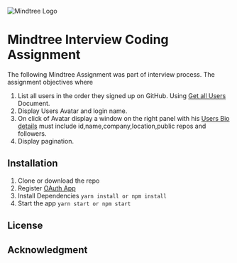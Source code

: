 ![Mindtree Logo](https://www.mindtree.com/sites/default/files/mindtree-welcome-to-possible-logo-new.svg)
# Mindtree Interview Coding Assignment

The following Mindtree Assignment was part of interview process. The assignment objectives where

1. List all users in the order they signed up on GitHub. Using [Get all Users](https://developer.github.com/v3/users/#get-all-users) Document.
2. Display Users Avatar and login name.
3. On click of Avatar display a window on the right panel with his [Users Bio details](https://developer.github.com/v3/users/#get-a-single-user) must include id,name,company,location,public repos and followers.
4. Display pagination.

## Installation
1. Clone or download the repo
2. Register [OAuth App](https://developer.github.com/apps/building-integrations/setting-up-and-registering-oauth-apps/registering-oauth-apps/)
3. Install Dependencies `yarn install or npm install`
4. Start the app `yarn start or npm start`

## License

## Acknowledgment
